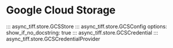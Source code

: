 # Google Cloud Storage

::: async_tiff.store.GCSStore
::: async_tiff.store.GCSConfig
    options:
        show_if_no_docstring: true
::: async_tiff.store.GCSCredential
::: async_tiff.store.GCSCredentialProvider

